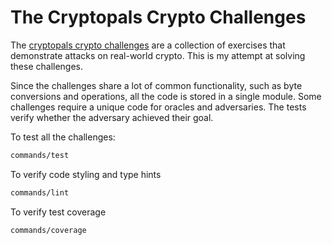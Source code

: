 # The Cryptopals Crypto Challenges

The [cryptopals crypto challenges](https://cryptopals.com/) are a collection of exercises that demonstrate attacks on real-world crypto. This is my attempt at solving these challenges.

Since the challenges share a lot of common functionality, such as byte conversions and operations, all the code is stored in a single module. Some challenges require a unique code for oracles and adversaries. The tests verify whether the adversary achieved their goal.

To test all the challenges:
```sh
commands/test
```

To verify code styling and type hints
```sh
commands/lint
```

To verify test coverage
```sh
commands/coverage
```

